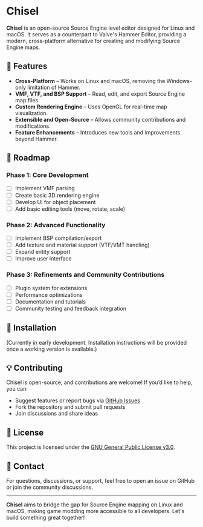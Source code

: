 # Chisel

**Chisel** is an open-source Source Engine level editor designed for Linux and macOS. It serves as a counterpart to Valve's Hammer Editor, providing a modern, cross-platform alternative for creating and modifying Source Engine maps.

## 🚀 Features
- **Cross-Platform** – Works on Linux and macOS, removing the Windows-only limitation of Hammer.
- **VMF, VTF, and BSP Support** – Read, edit, and export Source Engine map files.
- **Custom Rendering Engine** – Uses OpenGL for real-time map visualization.
- **Extensible and Open-Source** – Allows community contributions and modifications.
- **Feature Enhancements** – Introduces new tools and improvements beyond Hammer.

## 📜 Roadmap
### Phase 1: Core Development
- [ ] Implement VMF parsing
- [ ] Create basic 3D rendering engine
- [ ] Develop UI for object placement
- [ ] Add basic editing tools (move, rotate, scale)

### Phase 2: Advanced Functionality
- [ ] Implement BSP compilation/export
- [ ] Add texture and material support (VTF/VMT handling)
- [ ] Expand entity support
- [ ] Improve user interface

### Phase 3: Refinements and Community Contributions
- [ ] Plugin system for extensions
- [ ] Performance optimizations
- [ ] Documentation and tutorials
- [ ] Community testing and feedback integration

## 🔧 Installation
(Currently in early development. Installation instructions will be provided once a working version is available.)

## 💡 Contributing
Chisel is open-source, and contributions are welcome! If you’d like to help, you can:
- Suggest features or report bugs via [GitHub Issues](https://github.com/YOUR_USERNAME/Chisel/issues)
- Fork the repository and submit pull requests
- Join discussions and share ideas

## 📜 License
This project is licensed under the [GNU General Public License v3.0](LICENSE).

## 📢 Contact
For questions, discussions, or support, feel free to open an issue on GitHub or join the community discussions.

---
**Chisel** aims to bridge the gap for Source Engine mapping on Linux and macOS, making game modding more accessible to all developers. Let's build something great together!

